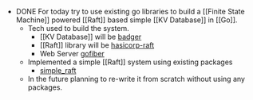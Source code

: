 - DONE For today try to use existing go libraries to build a [[Finite State Machine]] powered [[Raft]] based simple [[KV Database]] in [[Go]].
	- Tech used to build the system.
		- [[KV Database]] will be [badger](https://github.com/dgraph-io/badger)
		- [[Raft]] library will be [hasicorp-raft](https://github.com/hashicorp/raft)
		- Web Server [gofiber](https://gofiber.io/)
	- Implemented a simple [[Raft]] system using existing packages
		- [simple_raft](https://github.com/ArkamFahry/simple_raft)
	- In the future planning to re-write it from scratch without using any packages.